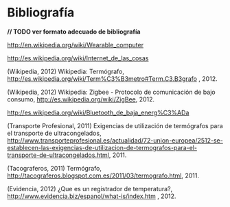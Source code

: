 # Bibliografía

**// TODO ver formato adecuado de bibliografía**

http://en.wikipedia.org/wiki/Wearable_computer

http://es.wikipedia.org/wiki/Internet_de_las_cosas

(Wikipedia, 2012) Wikipedia: Termógrafo,
 http://es.wikipedia.org/wiki/Term%C3%B3metro#Term.C3.B3grafo , 2012.

(Wikipedia, 2012) Wikipedia: Zigbee - Protocolo de comunicación de bajo consumo, http://es.wikipedia.org/wiki/ZigBee, 2012.

http://es.wikipedia.org/wiki/Bluetooth_de_baja_energ%C3%ADa

(Transporte Profesional, 2011) Exigencias de utilización de termógrafos para el transporte de ultracongelados,
http://www.transporteprofesional.es/actualidad/72-union-europea/2512-se-establecen-las-exigencias-de-utilizacion-de-termografos-para-el-transporte-de-ultracongelados.html, 2011.

(Tacograferos, 2011) Termógrafo,
http://tacograferos.blogspot.com.es/2011/03/termografo.html, 2011.

(Evidencia, 2012) ¿Que es un registrador de temperatura?, http://www.evidencia.biz/espanol/what-is/index.htm , 2012.
